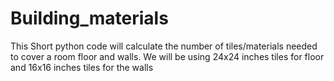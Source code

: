 # Building_materials
This Short python code will calculate the number of tiles/materials needed to cover a room floor and walls. We will be using 24x24 inches tiles for floor and 16x16 inches tiles for the walls
